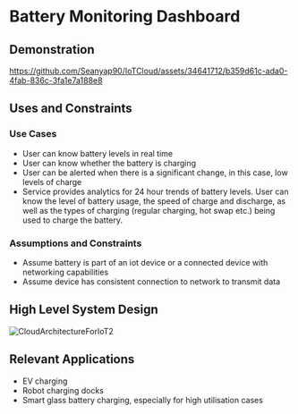 <h1>Battery Monitoring Dashboard</h1>

<h2>Demonstration</h2>

https://github.com/Seanyap90/IoTCloud/assets/34641712/b359d61c-ada0-4fab-836c-3fa1e7a188e8

<h2>Uses and Constraints</h2>

<h3>Use Cases</h3>

- User can know battery levels in real time
- User can know whether the battery is charging
- User can be alerted when there is a significant change, in this case, low levels of charge
- Service provides analytics for 24 hour trends of battery levels.  User can know the level of battery usage, the speed of charge and discharge, as well as the types of charging (regular charging, hot swap etc.) being used to charge the battery.

<h3>Assumptions and Constraints</h3>

- Assume battery is part of an iot device or a connected device with networking capabilities
- Assume device has consistent connection to network to transmit data

<h2>High Level System Design</h2>

![CloudArchitectureForIoT2](https://github.com/Seanyap90/IoTCloud/assets/34641712/a18ea859-fb12-4b61-ab7c-62ea48d16ce2)


<h2>Relevant Applications</h2>

- EV charging
- Robot charging docks
- Smart glass battery charging, especially for high utilisation cases
